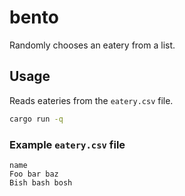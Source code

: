 # bento

Randomly chooses an eatery from a list.

## Usage

Reads eateries from the `eatery.csv` file.

```sh
cargo run -q
```

### Example `eatery.csv` file

```csv
name
Foo bar baz
Bish bash bosh
```
